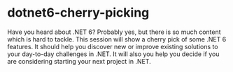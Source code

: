 # dotnet6-cherry-picking
Have you heard about .NET 6? Probably yes, but there is so much content which is hard to tackle. This session will show a cherry pick of some .NET 6 features. It should help you  discover new or improve existing solutions to your day-to-day challenges in .NET. It will also you help you decide if you are considering starting your next project in .NET.
